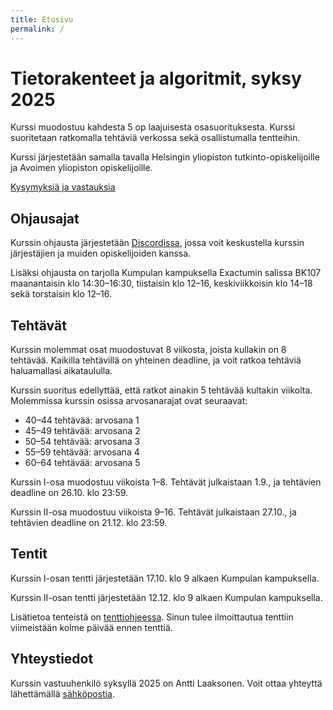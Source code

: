 ```yaml
---
title: Etusivu
permalink: /
---
```


# Tietorakenteet ja algoritmit, syksy 2025

Kurssi muodostuu kahdesta 5 op laajuisesta osasuorituksesta. Kurssi suoritetaan ratkomalla tehtäviä verkossa sekä osallistumalla tentteihin.

Kurssi järjestetään samalla tavalla Helsingin yliopiston tutkinto-opiskelijoille ja Avoimen yliopiston opiskelijoille.

[Kysymyksiä ja vastauksia](kysymykset)

## Ohjausajat

Kurssin ohjausta järjestetään [Discordissa](https://study.cs.helsinki.fi/discord/join/tira), jossa voit keskustella kurssin järjestäjien ja muiden opiskelijoiden kanssa.

Lisäksi ohjausta on tarjolla Kumpulan kampuksella Exactumin salissa BK107 maanantaisin klo 14:30–16:30, tiistaisin klo 12–16, keskiviikkoisin klo 14–18 sekä torstaisin klo 12–16.

## Tehtävät

Kurssin molemmat osat muodostuvat 8 viikosta, joista kullakin on 8 tehtävää. Kaikilla tehtävillä on yhteinen deadline, ja voit ratkoa tehtäviä haluamallasi aikataululla.

Kurssin suoritus edellyttää, että ratkot ainakin 5 tehtävää kultakin viikolta. Molemmissa kurssin osissa arvosanarajat ovat seuraavat:

* 40–44 tehtävää: arvosana 1
* 45–49 tehtävää: arvosana 2
* 50–54 tehtävää: arvosana 3
* 55–59 tehtävää: arvosana 4
* 60–64 tehtävää: arvosana 5

Kurssin I-osa muodostuu viikoista 1–8. Tehtävät julkaistaan 1.9., ja tehtävien deadline on 26.10. klo 23:59.

Kurssin II-osa muodostuu viikoista 9–16. Tehtävät julkaistaan 27.10., ja tehtävien deadline on 21.12. klo 23:59.

## Tentit

Kurssin I-osan tentti järjestetään 17.10. klo 9 alkaen Kumpulan kampuksella.

Kurssin II-osan tentti järjestetään 12.12. klo 9 alkaen Kumpulan kampuksella.

Lisätietoa tenteistä on [tenttiohjeessa](tenttiohje). Sinun tulee ilmoittautua tenttiin viimeistään kolme päivää ennen tenttiä.

## Yhteystiedot

Kurssin vastuuhenkilö syksyllä 2025 on Antti Laaksonen. Voit ottaa yhteyttä lähettämällä [sähköpostia](mailto:ahslaaks@cs.helsinki.fi).
